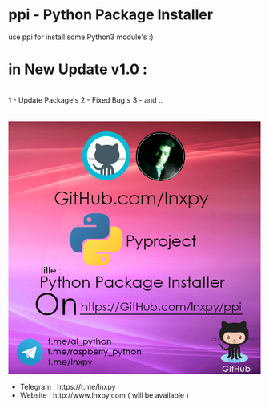 # ppi - Python Package Installer
use ppi for install some Python3 module's :)
<br>
# in New Update v1.0 : 
<br>
1 - Update Package's
2 - Fixed Bug's
3 - and ..
<br>
<br>
<br>
<img src='https://github.com/lnxpy/ppi/blob/master/ppi.png'>

<ul>
  <li>Telegram : https://t.me/lnxpy</li>
  <li>Website : http://www.lnxpy.com ( will be available )</li>
</ul>
